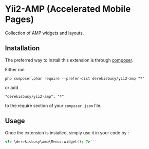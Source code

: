 Yii2-AMP (Accelerated Mobile Pages)
===================================
Collection of AMP widgets and layouts.

Installation
------------

The preferred way to install this extension is through [composer](http://getcomposer.org/download/).

Either run

```
php composer.phar require --prefer-dist derekisbusy/yii2-amp "*"
```

or add

```
"derekisbusy/yii2-amp": "*"
```

to the require section of your `composer.json` file.


Usage
-----

Once the extension is installed, simply use it in your code by  :

```php
<?= \derekisbusy\amp\Menu::widget(); ?>```